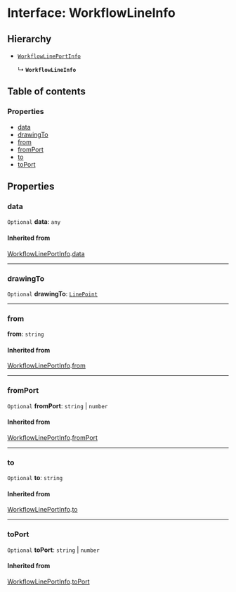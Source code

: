 # Interface: WorkflowLineInfo

## Hierarchy

* [`WorkflowLinePortInfo`](/en/auto-docs/free-layout-core/interfaces/WorkflowLinePortInfo.md)

  ↳ **`WorkflowLineInfo`**

## Table of contents

### Properties

* [data](/en/auto-docs/free-layout-core/interfaces/WorkflowLineInfo.md#data)
* [drawingTo](/en/auto-docs/free-layout-core/interfaces/WorkflowLineInfo.md#drawingto)
* [from](/en/auto-docs/free-layout-core/interfaces/WorkflowLineInfo.md#from)
* [fromPort](/en/auto-docs/free-layout-core/interfaces/WorkflowLineInfo.md#fromport)
* [to](/en/auto-docs/free-layout-core/interfaces/WorkflowLineInfo.md#to)
* [toPort](/en/auto-docs/free-layout-core/interfaces/WorkflowLineInfo.md#toport)

## Properties

### data

`Optional` **data**: `any`

#### Inherited from

[WorkflowLinePortInfo](/en/auto-docs/free-layout-core/interfaces/WorkflowLinePortInfo.md).[data](/en/auto-docs/free-layout-core/interfaces/WorkflowLinePortInfo.md#data)

***

### drawingTo

`Optional` **drawingTo**: [`LinePoint`](/en/auto-docs/free-layout-core/interfaces/LinePoint.md)

***

### from

**from**: `string`

#### Inherited from

[WorkflowLinePortInfo](/en/auto-docs/free-layout-core/interfaces/WorkflowLinePortInfo.md).[from](/en/auto-docs/free-layout-core/interfaces/WorkflowLinePortInfo.md#from)

***

### fromPort

`Optional` **fromPort**: `string` | `number`

#### Inherited from

[WorkflowLinePortInfo](/en/auto-docs/free-layout-core/interfaces/WorkflowLinePortInfo.md).[fromPort](/en/auto-docs/free-layout-core/interfaces/WorkflowLinePortInfo.md#fromport)

***

### to

`Optional` **to**: `string`

#### Inherited from

[WorkflowLinePortInfo](/en/auto-docs/free-layout-core/interfaces/WorkflowLinePortInfo.md).[to](/en/auto-docs/free-layout-core/interfaces/WorkflowLinePortInfo.md#to)

***

### toPort

`Optional` **toPort**: `string` | `number`

#### Inherited from

[WorkflowLinePortInfo](/en/auto-docs/free-layout-core/interfaces/WorkflowLinePortInfo.md).[toPort](/en/auto-docs/free-layout-core/interfaces/WorkflowLinePortInfo.md#toport)
